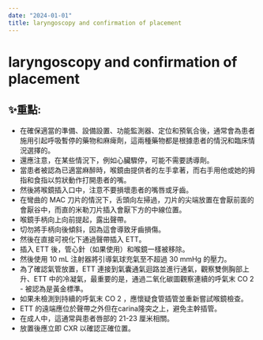 ```yaml
---
date: "2024-01-01"
title: laryngoscopy and confirmation of placement
---
```


# laryngoscopy and confirmation of placement

## ✨重點:
- 在確保適當的準備、設備設置、功能監測器、定位和預氧合後，通常會為患者施用引起呼吸暫停的藥物和麻痺劑，這兩種藥物都是根據患者的情況和臨床情況選擇的。
- 還應注意，在某些情況下，例如心臟驟停，可能不需要誘導劑。
- 當患者被認為已適當麻醉時，喉鏡由提供者的左手拿著，而右手用他或她的拇指和食指以剪狀動作打開患者的嘴。
- 然後將喉鏡插入口中，注意不要損壞患者的嘴唇或牙齒。
- 在彎曲的 MAC 刀片的情況下，舌頭向左掃過，刀片的尖端放置在會厭前面的會厭谷中，而直的米勒刀片插入會厭下方的中線位置。
- 喉鏡手柄向上向前提起，露出聲帶。
- 切勿將手柄向後傾斜，因為這會導致牙齒損傷。
- 然後在直接可視化下通過聲帶插入 ETT。
- 插入 ETT 後，管心針（如果使用）和喉鏡一樣被移除。
- 然後使用 10 mL 注射器將引導氣球充氣至不超過 30 mmHg 的壓力。
- 為了確認氣管放置，ETT 連接到氣囊通氣迴路並進行通氣，觀察雙側胸部上升、ETT 中的冷凝氣，最重要的是，通過二氧化碳圖觀察連續的呼氣末 CO 2 - 被認為是黃金標準。
- 如果未檢測到持續的呼氣末 CO 2 ，應懷疑食管插管並重新嘗試喉鏡檢查。
- ETT 的遠端應位於聲帶之外但在carina隆突之上，避免主幹插管。
- 在成人中，這通常與患者唇部的 21-23 厘米相關。
- 放置後應立即 CXR 以確認正確位置。
